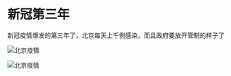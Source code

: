 # 新冠第三年

新冠疫情爆发的第三年了，北京每天上千例感染，而且政府要放开管制的样子了


![北京疫情](https://4.z.wiki/autoupload/20221207/r6EV.972X1170-IMG_9056.JPG)

![北京疫情](https://1.z.wiki/autoupload/20221207/9k8h.1080X1516-IMG_9055.JPG)

